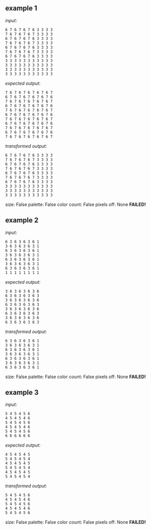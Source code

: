
## example 1
*input:*
```
6 7 6 7 6 7 6 3 3 3 3
7 6 7 6 7 6 7 3 3 3 3
6 7 6 7 6 7 6 3 3 3 3
7 6 7 6 7 6 7 3 3 3 3
6 7 6 7 6 7 6 3 3 3 3
7 6 7 6 7 6 7 3 3 3 3
6 7 6 7 6 7 6 3 3 3 3
3 3 3 3 3 3 3 3 3 3 3
3 3 3 3 3 3 3 3 3 3 3
3 3 3 3 3 3 3 3 3 3 3
3 3 3 3 3 3 3 3 3 3 3
```
*expected output:*
```
7 6 7 6 7 6 7 6 7 6 7
6 7 6 7 6 7 6 7 6 7 6
7 6 7 6 7 6 7 6 7 6 7
6 7 6 7 6 7 6 7 6 7 6
7 6 7 6 7 6 7 6 7 6 7
6 7 6 7 6 7 6 7 6 7 6
7 6 7 6 7 6 7 6 7 6 7
6 7 6 7 6 7 6 7 6 7 6
7 6 7 6 7 6 7 6 7 6 7
6 7 6 7 6 7 6 7 6 7 6
7 6 7 6 7 6 7 6 7 6 7
```
*transformed output:*
```
6 7 6 7 6 7 6 3 3 3 3
7 6 7 6 7 6 7 3 3 3 3
6 7 6 7 6 7 6 3 3 3 3
7 6 7 6 7 6 7 3 3 3 3
6 7 6 7 6 7 6 3 3 3 3
7 6 7 6 7 6 7 3 3 3 3
6 7 6 7 6 7 6 3 3 3 3
3 3 3 3 3 3 3 3 3 3 3
3 3 3 3 3 3 3 3 3 3 3
3 3 3 3 3 3 3 3 3 3 3
```
size: False
palette: False
color count: False
pixels off: None
**FAILED!**

## example 2
*input:*
```
6 3 6 3 6 3 6 1
3 6 3 6 3 6 3 1
6 3 6 3 6 3 6 1
3 6 3 6 3 6 3 1
6 3 6 3 6 3 6 1
3 6 3 6 3 6 3 1
6 3 6 3 6 3 6 1
1 1 1 1 1 1 1 1
```
*expected output:*
```
3 6 3 6 3 6 3 6
6 3 6 3 6 3 6 3
3 6 3 6 3 6 3 6
6 3 6 3 6 3 6 3
3 6 3 6 3 6 3 6
6 3 6 3 6 3 6 3
3 6 3 6 3 6 3 6
6 3 6 3 6 3 6 3
```
*transformed output:*
```
6 3 6 3 6 3 6 1
3 6 3 6 3 6 3 1
6 3 6 3 6 3 6 1
3 6 3 6 3 6 3 1
6 3 6 3 6 3 6 1
3 6 3 6 3 6 3 1
6 3 6 3 6 3 6 1
```
size: False
palette: False
color count: False
pixels off: None
**FAILED!**

## example 3
*input:*
```
5 4 5 4 5 6
4 5 4 5 4 6
5 4 5 4 5 6
4 5 4 5 4 6
5 4 5 4 5 6
6 6 6 6 6 6
```
*expected output:*
```
4 5 4 5 4 5
5 4 5 4 5 4
4 5 4 5 4 5
5 4 5 4 5 4
4 5 4 5 4 5
5 4 5 4 5 4
```
*transformed output:*
```
5 4 5 4 5 6
4 5 4 5 4 6
5 4 5 4 5 6
4 5 4 5 4 6
5 4 5 4 5 6
```
size: False
palette: False
color count: False
pixels off: None
**FAILED!**
